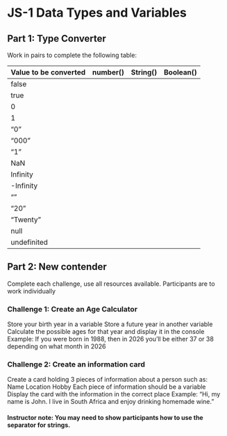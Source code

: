 # JS-1 Data Types and Variables

## Part 1: Type Converter

Work in pairs to complete the following table:

| Value to be converted | number() | String() | Boolean() |
|-----------------------|----------|----------|-----------|
| false                 |          |          |           |
| true                  |          |          |           |
| 0                     |          |          |           |
| 1                     |          |          |           |
| “0”                   |          |          |           |
| “000”                 |          |          |           |
| “1”                   |          |          |           |
| NaN                   |          |          |           |
| Infinity              |          |          |           |
| -Infinity             |          |          |           |
| “”                    |          |          |           |
| “20”                  |          |          |           |
| “Twenty”              |          |          |           |
| null                  |          |          |           |
| undefinited           |          |          |           |


## Part 2:  New contender

Complete each challenge, use all resources available. 
Participants are to work individually

### Challenge 1: Create an Age Calculator

Store your birth year in a variable
Store a future year in another variable 
Calculate the possible ages for that year and display it in the console 
Example: If you were born in 1988, then in 2026 you’ll be either 37 or 38 depending on what month in 2026



### Challenge 2: Create an information card

Create a card holding 3 pieces of information about a person such as:
Name
Location
Hobby
Each piece of information should be a variable
Display the card with the information in the correct place
Example: “Hi, my name is John. I live in South Africa and enjoy drinking homemade wine.”

#### Instructor note: You may need to show participants how to use the separator for strings. 
